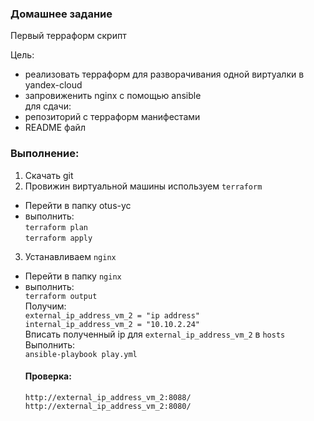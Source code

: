 ### Домашнее задание
Первый терраформ скрипт

Цель: 
- реализовать терраформ для разворачивания одной виртуалки в yandex-cloud 
- запровиженить nginx с помощью ansible \
для сдачи: 
- репозиторий с терраформ манифестами 
- README файл
### Выполнение:
1. Скачать git
2. Провижин виртуальной машины используем `terraform`
 - Перейти в папку otus-yc
 - выполнить: \
 `terraform plan` \
 `terraform apply`
 
3. Устанавливаем `nginx`
 - Перейти в папку `nginx`
 - выполнить: \
   `terraform output` \
   Получим: \
   `external_ip_address_vm_2 = "ip address"` \
   `internal_ip_address_vm_2 = "10.10.2.24"` \
   Вписать полученный ip для `external_ip_address_vm_2` в `hosts` \
   Выполнить: \
   `ansible-playbook play.yml`
   #### Проверка:
   `http://external_ip_address_vm_2:8088/` \
   `http://external_ip_address_vm_2:8080/`
 
